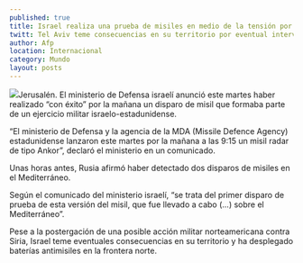 ```yaml
---
published: true
title: Israel realiza una prueba de misiles en medio de la tensión por Siria
twitt: Tel Aviv teme consecuencias en su territorio por eventual intervención.
author: Afp
location: Internacional
category: Mundo
layout: posts
---
```


![](http://i.imgur.com/qXMe5dDm.jpg)Jerusalén. El ministerio de Defensa israelí anunció este martes haber realizado “con éxito” por la mañana un disparo de misil que formaba parte de un ejercicio militar israelo-estadunidense.

“El ministerio de Defensa y la agencia de la MDA (Missile Defence Agency) estadunidense lanzaron este martes por la mañana a las 9:15 un misil radar de tipo Ankor”, declaró el ministerio en un comunicado.

Unas horas antes, Rusia afirmó haber detectado dos disparos de misiles en el Mediterráneo.

Según el comunicado del ministerio israelí, “se trata del primer disparo de prueba de esta versión del misil, que fue llevado a cabo (...) sobre el Mediterráneo”.

Pese a la postergación de una posible acción militar norteamericana contra Siria, Israel teme eventuales consecuencias en su territorio y ha desplegado baterías antimisiles en la frontera norte.
